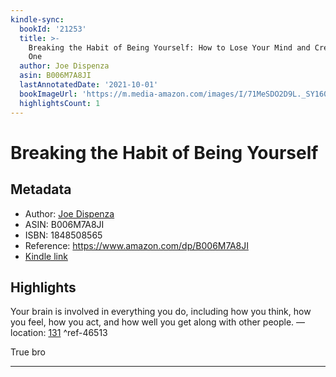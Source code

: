 ```yaml
---
kindle-sync:
  bookId: '21253'
  title: >-
    Breaking the Habit of Being Yourself: How to Lose Your Mind and Create a New
    One
  author: Joe Dispenza
  asin: B006M7A8JI
  lastAnnotatedDate: '2021-10-01'
  bookImageUrl: 'https://m.media-amazon.com/images/I/71MeSDO2D9L._SY160.jpg'
  highlightsCount: 1
---
```

# Breaking the Habit of Being Yourself
## Metadata
* Author: [Joe Dispenza](https://www.amazon.com/Joe-Dispenza/e/B001IGX24Q/ref=dp_byline_cont_ebooks_1)
* ASIN: B006M7A8JI
* ISBN: 1848508565
* Reference: https://www.amazon.com/dp/B006M7A8JI
* [Kindle link](kindle://book?action=open&asin=B006M7A8JI)

## Highlights
Your brain is involved in everything you do, including how you think, how you feel, how you act, and how well you get along with other people. — location: [131](kindle://book?action=open&asin=B006M7A8JI&location=131) ^ref-46513

True bro

---
